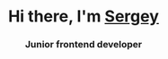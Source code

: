 <h1 align="center">Hi there, I'm <a href="https://t.me/sergeyf7" target="_blank">Sergey</a></h1>
<h3 align="center">Junior frontend developer</h3>

